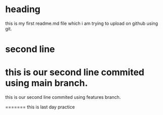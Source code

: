 # heading
this is my first readme.md file which i am trying to upload on github using git.

# second line 
this is our second line commited using main branch.
=======
this is our second line commited using features branch.

=======
this is last day practice